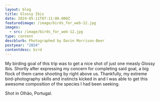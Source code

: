 ```yaml
---
layout: blog
title: Glossy Ibis
date: 2024-05-11T07:11:00.000Z
featuredimage: /image/birds_for_web-12.jpg
images:
  - src: /image/birds_for_web-12.jpg
type: content
descblurb: Photographed by Darin Morrison-Beer
postyear: "2024"
contentdesc: bird
---
```

My birding goal of this trip was to get a nice shot of just one measly Glossy Ibis. Shortly after expressing my concern for completing said goal, a big flock of them came shooting by right above us. Thankfully, my extreme bird-photography skills and instincts kicked in and I was able to get this awesome composition of the species I had been seeking.

Shot in Olhão, Portugal.
